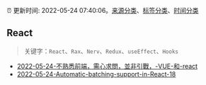 :alarm_clock: 更新时间: 2022-05-24 07:40:06。[来源分类](../README.md)、[标签分类](../TAGS.md)、[时间分类](../TIMELINE.md)

## React


> 关键字：`React`、`Rax`、`Nerv`、`Redux`、`useEffect`、`Hooks`



- [2022-05-24-不熟悉前端，需心求問，並非引戰，-VUE-和-react](https://www.v2ex.com/t/854956) 
- [2022-05-24-Automatic-batching-support-in-React-18](https://toutiao.io/k/hf6stjj) 